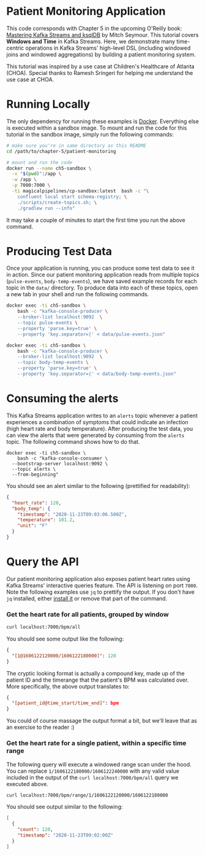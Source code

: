 # Patient Monitoring Application
This code corresponds with Chapter 5 in the upcoming O'Reilly book: [Mastering Kafka Streams and ksqlDB][book] by Mitch Seymour. This tutorial covers **Windows and Time** in Kafka Streams. Here, we demonstrate many time-centric operations in Kafka Streams' high-level DSL (including windowed joins and windowed aggregations) by building a patient monitoring system.

This tutorial was inspired by a use case at Children's Healthcare of Atlanta (CHOA). Special thanks to Ramesh Sringeri for helping me understand the use case at CHOA.

[book]: https://www.kafka-streams-book.com/

# Running Locally
The only dependency for running these examples is [Docker][docker]. Everything else is executed within a sandbox image. To mount and run the code for this tutorial in the sandbox image, simply run the following commands:

[docker]: https://www.docker.com/products/docker-desktop

```bash
# make sure you're in same directory as this README
cd /path/to/chapter-5/patient-monitoring

# mount and run the code
docker run --name ch5-sandbox \
  -v "$(pwd)":/app \
  -w /app \
  -p 7000:7000 \
  -ti magicalpipelines/cp-sandbox:latest  bash -c "\
    confluent local start schema-registry; \
    ./scripts/create-topics.sh; \
    ./gradlew run --info"
```

It may take a couple of minutes to start the first time you run the above command.

# Producing Test Data
Once your application is running, you can produce some test data to see it in action. Since our patient monitoring application reads from multiple topics (`pulse-events`, `body-temp-events`), we have saved example records for each topic in the `data/` directory. To produce data into each of these topics, open a new tab in your shell and run the following commands.


```bash
docker exec -ti ch5-sandbox \
    bash -c "kafka-console-producer \
    --broker-list localhost:9092  \
    --topic pulse-events \
    --property 'parse.key=true' \
    --property 'key.separator=|' < data/pulse-events.json"
```

```bash
docker exec -ti ch5-sandbox \
    bash -c "kafka-console-producer \
    --broker-list localhost:9092  \
    --topic body-temp-events \
    --property 'parse.key=true' \
    --property 'key.separator=|' < data/body-temp-events.json"
```

# Consuming the alerts
This Kafka Streams application writes to an `alerts` topic whenever a patient experiences a combination of symptoms that could indicate an infection (high heart rate and body temperature). After producing the test data, you can view the alerts that were generated by consuming from the `alerts` topic. The following command shows how to do that.

```
docker exec -ti ch5-sandbox \
    bash -c "kafka-console-consumer \
  --bootstrap-server localhost:9092 \
  --topic alerts \
  --from-beginning"
```

You should see an alert similar to the following (prettified for readability):

```json
{
  "heart_rate": 120,
  "body_temp": {
    "timestamp": "2020-11-23T09:03:06.500Z",
    "temperature": 101.2,
    "unit": "F"
  }
}
```


# Query the API
Our patient monitoring application also exposes patient heart rates using Kafka Streams' interactive queries feature. The API is listening on port `7000`. Note the following examples use `jq` to prettify the output. If you don't have `jq` installed, either [install it][jq] or remove that part of the command.

[jq]: https://stedolan.github.io/jq/download/

### Get the heart rate for all patients, grouped by window
```bash
curl localhost:7000/bpm/all
```

You should see some output like the following:
```json
{
  "[1@1606122120000/1606122180000]": 120
}
```

The cryptic looking format is actually a compound key, made up of the patient ID and the timerange that the patient's BPM was calculated over. More specifically, the above output translates to:

```json
{
  "[patient_id@time_start/time_end]": bpm
}
```

You could of course massage the output format a bit, but we'll leave that as an exercise to the reader :)

### Get the heart rate for a single patient, within a specific time range
The following query will execute a windowed range scan under the hood. You can replace `1/1606122180000/1606122240000` with any valid value included in the output of the `curl localhost:7000/bpm/all` query we executed above.

```bash
curl localhost:7000/bpm/range/1/1606122120000/1606122180000
```

You should see output similar to the following:

```json
[
  {
    "count": 120,
    "timestamp": "2020-11-23T09:02:00Z"
  }
]
```
